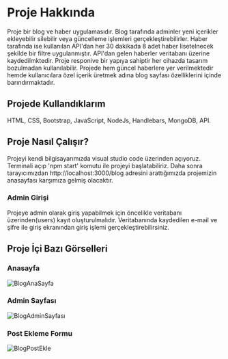 # Proje Hakkında
Proje bir blog ve haber uygulamasıdır. 
Blog tarafında adminler yeni içerikler ekleyebilir silebilir veya güncelleme işlemleri gerçekleştirebilirler.
Haber tarafında ise kullanılan API'dan her 30 dakikada 8 adet haber lisetelnecek şekilde bir filtre uygulanmıştır.
API'dan gelen haberler veritabanı üzerine kaydedilmktedir.
Proje responive bir yapıya sahiptir her cihazda tasarım bozulmadan kullanılabilir.
Projede hem güncel haberlere yer verilmektedir hemde kullanıcılara özel içerik üretmek adına blog sayfası özelliklerini içinde barındırmaktadır.

## Projede Kullandıklarım
HTML, CSS, Bootstrap, JavaScript, NodeJs, Handlebars, MongoDB, API. 

## Proje Nasıl Çalışır?
Projeyi kendi bilgisayarımızda visual studio code üzerinden açıyoruz.
Terminali açıp 'npm start' komutu ile projeyi başlatabiliriz.
Daha sonra tarayıcımızdan http://localhost:3000/blog adresini arattığımızda projemizin anasayfası karşımıza gelmiş olacaktır.

### Admin Girişi
Projeye admin olarak giriş yapabilmek için öncelikle veritabanı üzerinden(users) kayıt oluşturulmalıdır.
Veritabanında kaydedilen e-mail ve şifre ile giriş ekranından giriş işlemi gerçekleştirebilirsiniz.

## Proje İçi Bazı Görselleri

### Anasayfa
![BlogAnaSayfa](https://user-images.githubusercontent.com/71833177/150979587-ed4ac59f-9450-4380-aed2-30b6393882e4.PNG)

### Admin Sayfası
![BlogAdminSayfası](https://user-images.githubusercontent.com/71833177/150980180-db4f7575-ef58-4583-957d-cbd414035dec.PNG)

### Post Ekleme Formu
![BlogPostEkle](https://user-images.githubusercontent.com/71833177/150980364-ddcee158-45bb-4877-9c79-38adcd4a9ccb.PNG)
